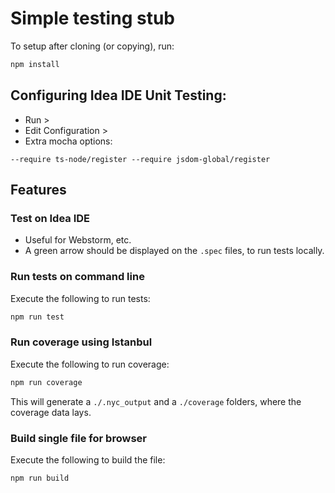 
# Simple testing stub 

To setup after cloning (or copying), run:
```bash
npm install
```

## Configuring Idea IDE Unit Testing: 

- Run > 
- Edit Configuration > 
- Extra mocha options:
```
--require ts-node/register --require jsdom-global/register
```

## Features

### Test on Idea IDE 
- Useful for Webstorm, etc.
- A green arrow should be displayed on the `.spec` files, to run tests locally.

### Run tests on command line
Execute the following to run tests:

```bash
npm run test
```

### Run coverage using Istanbul
Execute the following to run coverage:
```bash
npm run coverage
```
This will generate a `./.nyc_output` and a `./coverage` folders, where the coverage
data lays.

### Build single file for browser
Execute the following to build the file:
```bash
npm run build
```